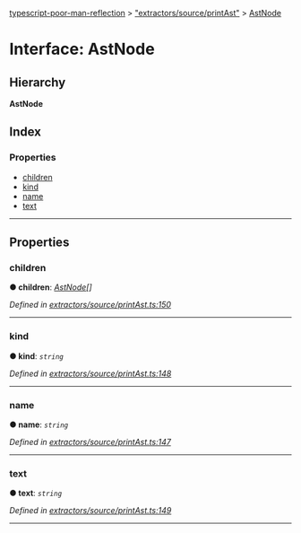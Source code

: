 [typescript-poor-man-reflection](../README.md) > ["extractors/source/printAst"](../modules/_extractors_source_printast_.md) > [AstNode](../interfaces/_extractors_source_printast_.astnode.md)

# Interface: AstNode

## Hierarchy

**AstNode**

## Index

### Properties

* [children](_extractors_source_printast_.astnode.md#children)
* [kind](_extractors_source_printast_.astnode.md#kind)
* [name](_extractors_source_printast_.astnode.md#name)
* [text](_extractors_source_printast_.astnode.md#text)

---

## Properties

<a id="children"></a>

###  children

**● children**: *[AstNode](_extractors_source_printast_.astnode.md)[]*

*Defined in [extractors/source/printAst.ts:150](https://github.com/cancerberoSgx/typescript-poor-man-reflection/blob/e3a07d8/src/extractors/source/printAst.ts#L150)*

___
<a id="kind"></a>

###  kind

**● kind**: *`string`*

*Defined in [extractors/source/printAst.ts:148](https://github.com/cancerberoSgx/typescript-poor-man-reflection/blob/e3a07d8/src/extractors/source/printAst.ts#L148)*

___
<a id="name"></a>

###  name

**● name**: *`string`*

*Defined in [extractors/source/printAst.ts:147](https://github.com/cancerberoSgx/typescript-poor-man-reflection/blob/e3a07d8/src/extractors/source/printAst.ts#L147)*

___
<a id="text"></a>

###  text

**● text**: *`string`*

*Defined in [extractors/source/printAst.ts:149](https://github.com/cancerberoSgx/typescript-poor-man-reflection/blob/e3a07d8/src/extractors/source/printAst.ts#L149)*

___

